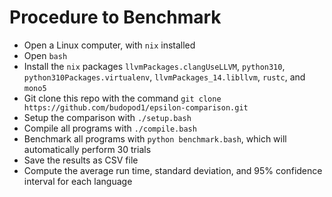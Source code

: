 # Procedure to Benchmark

* Open a Linux computer, with `nix` installed
* Open `bash`
* Install the `nix` packages `llvmPackages.clangUseLLVM`, `python310`,  `python310Packages.virtualenv`, `llvmPackages_14.libllvm`, `rustc`, and `mono5`
* Git clone this repo with the command `git clone https://github.com/budopod1/epsilon-comparison.git`
* Setup the comparison with `./setup.bash`
* Compile all programs with `./compile.bash`
* Benchmark all programs with `python benchmark.bash`, which will automatically perform 30 trials
* Save the results as CSV file
* Compute the average run time, standard deviation, and 95% confidence interval for each language
